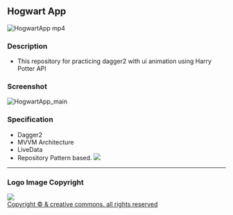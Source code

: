 ## Hogwart App
![HogwartApp mp4](https://user-images.githubusercontent.com/55985789/103434552-63c1d080-4c46-11eb-9de8-656cb7748b4d.gif)
### Description
- This repository for practicing dagger2 with ui animation using Harry Potter API


### Screenshot
![HogwartApp_main](https://user-images.githubusercontent.com/55985789/103434562-8c49ca80-4c46-11eb-8178-909058576ac9.png)


### Specification
- Dagger2
- MVVM Architecture
- LiveData
- Repository Pattern based.
![](https://images.velog.io/images/jaeyunn_15/post/c5673c4d-d7e6-4809-98ee-0f09f53b6ee8/image.png)




---
### Logo Image Copyright
![](https://images.velog.io/images/jaeyunn_15/post/4dde11c3-a8cf-4482-ade4-7303d2df2c71/image.png)    
[Copyright © &amp; creative commons. all rights reserved](https://creativecommons.org/licenses/by-sa/2.0/kr/legalcode)
